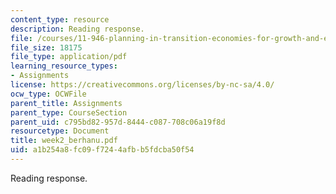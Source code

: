 ```yaml
---
content_type: resource
description: Reading response.
file: /courses/11-946-planning-in-transition-economies-for-growth-and-equity-spring-2004/a1b254a8fc09f7244afbb5fdcba50f54_week2_berhanu.pdf
file_size: 18175
file_type: application/pdf
learning_resource_types:
- Assignments
license: https://creativecommons.org/licenses/by-nc-sa/4.0/
ocw_type: OCWFile
parent_title: Assignments
parent_type: CourseSection
parent_uid: c795bd82-957d-8444-c087-708c06a19f8d
resourcetype: Document
title: week2_berhanu.pdf
uid: a1b254a8-fc09-f724-4afb-b5fdcba50f54
---
```

Reading response.